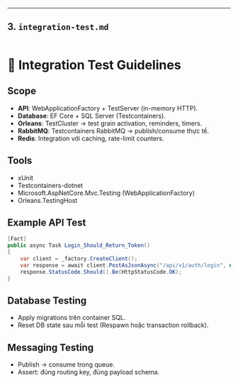 
---

## 3. `integration-test.md`
```markdown
```
# 🔗 Integration Test Guidelines

## Scope
- **API**: WebApplicationFactory + TestServer (in-memory HTTP).  
- **Database**: EF Core + SQL Server (Testcontainers).  
- **Orleans**: TestCluster → test grain activation, reminders, timers.  
- **RabbitMQ**: Testcontainers RabbitMQ → publish/consume thực tế.  
- **Redis**: Integration với caching, rate-limit counters.

## Tools
- xUnit
- Testcontainers-dotnet
- Microsoft.AspNetCore.Mvc.Testing (WebApplicationFactory)
- Orleans.TestingHost

## Example API Test
```csharp
[Fact]
public async Task Login_Should_Return_Token()
{
    var client = _factory.CreateClient();
    var response = await client.PostAsJsonAsync("/api/v1/auth/login", new { ... });
    response.StatusCode.Should().Be(HttpStatusCode.OK);
}
```
## Database Testing
- Apply migrations trên container SQL.
- Reset DB state sau mỗi test (Respawn hoặc transaction rollback).

## Messaging Testing
- Publish → consume trong queue.
- Assert: đúng routing key, đúng payload schema.